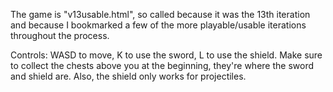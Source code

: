 The game is "v13usable.html", so called because it was the 13th iteration and because I bookmarked a few of the more playable/usable iterations throughout the process.

Controls: WASD to move, K to use the sword, L to use the shield.
Make sure to collect the chests above you at the beginning, they're where the sword and shield are. Also, the shield only works for projectiles.
